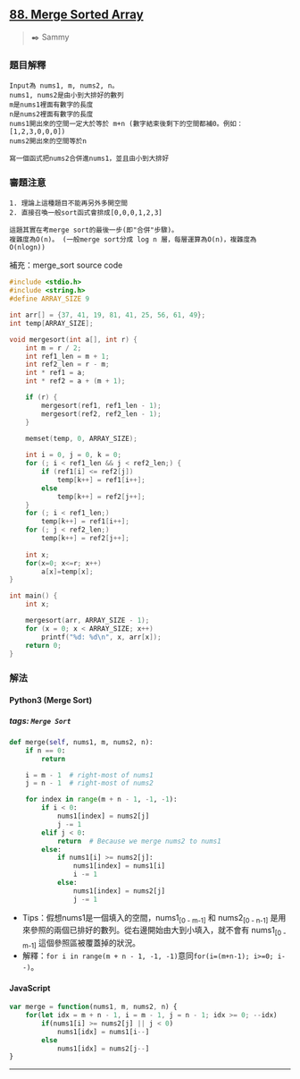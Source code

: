 ## [88. Merge Sorted Array](https://leetcode.com/problems/merge-sorted-array/)
> :black_nib: Sammy
### 題目解釋
    Input為 nums1, m, nums2, n。
    nums1, nums2是由小到大排好的數列
    m是nums1裡面有數字的長度
    n是nums2裡面有數字的長度
    nums1開出來的空間一定大於等於 m+n (數字結束後剩下的空間都補0。例如：[1,2,3,0,0,0])
    nums2開出來的空間等於n
    
    寫一個函式把nums2合併進nums1，並且由小到大排好
    
### 審題注意
    1. 理論上這種題目不能再另外多開空間
    2. 直接召喚一般sort函式會排成[0,0,0,1,2,3]

    這題其實在考merge sort的最後一步(即"合併"步驟)。
    複雜度為O(n)。 (一般merge sort分成 log n 層，每層運算為O(n)，複雜度為O(nlogn))

補充：merge_sort source code
```c
#include <stdio.h>
#include <string.h>
#define ARRAY_SIZE 9

int arr[] = {37, 41, 19, 81, 41, 25, 56, 61, 49};
int temp[ARRAY_SIZE];

void mergesort(int a[], int r) {
    int m = r / 2;
    int ref1_len = m + 1;
    int ref2_len = r - m;
    int * ref1 = a;
    int * ref2 = a + (m + 1);

    if (r) {
        mergesort(ref1, ref1_len - 1);
        mergesort(ref2, ref2_len - 1);
    }

    memset(temp, 0, ARRAY_SIZE);
    
    int i = 0, j = 0, k = 0;
    for (; i < ref1_len && j < ref2_len;) {
        if (ref1[i] <= ref2[j])
            temp[k++] = ref1[i++];
        else
            temp[k++] = ref2[j++];
    }
    for (; i < ref1_len;)
        temp[k++] = ref1[i++];
    for (; j < ref2_len;)
        temp[k++] = ref2[j++];
    
    int x;
    for(x=0; x<=r; x++)
        a[x]=temp[x];
}

int main() {
    int x;

    mergesort(arr, ARRAY_SIZE - 1);
    for (x = 0; x < ARRAY_SIZE; x++)
        printf("%d: %d\n", x, arr[x]);
    return 0;
}
```
### 解法
#### Python3 (Merge Sort)
##### tags: `Merge Sort`
```python
def merge(self, nums1, m, nums2, n):
    if n == 0:
        return

    i = m - 1  # right-most of nums1
    j = n - 1  # right-most of nums2

    for index in range(m + n - 1, -1, -1):
        if i < 0:
            nums1[index] = nums2[j]
            j -= 1
        elif j < 0:
            return  # Because we merge nums2 to nums1
        else:
            if nums1[i] >= nums2[j]:
                nums1[index] = nums1[i]
                i -= 1
            else:
                nums1[index] = nums2[j]
                j -= 1
```
- Tips：假想nums1是一個填入的空間，nums1<sub>[0 - m-1]</sub> 和 nums2<sub>[0 - n-1]</sub> 是用來參照的兩個已排好的數列。從右邊開始由大到小填入，就不會有 nums1<sub>[0 - m-1]</sub> 這個參照區被覆蓋掉的狀況。
- 解釋：`for i in range(m + n - 1, -1, -1)`意同`for(i=(m+n-1); i>=0; i--)`。

#### JavaScript
```javascript
var merge = function(nums1, m, nums2, n) {
    for(let idx = m + n - 1, i = m - 1, j = n - 1; idx >= 0; --idx)
        if(nums1[i] >= nums2[j] || j < 0)
            nums1[idx] = nums1[i--]
        else
            nums1[idx] = nums2[j--]
}
```
---
